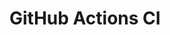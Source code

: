 # GitHub Actions CI









































































































































































































































































































































































































































































































































































































































































































































































































































































































































































































































































































































































































































































































































































































































































































































































































































































































































































































































































































































































































































































































































































































































































































































































































































































































































































































































































































































































































































